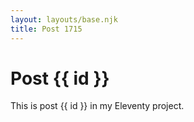 ```yaml
---
layout: layouts/base.njk
title: Post 1715
---
```


# Post {{ id }}

This is post {{ id }} in my Eleventy project.
